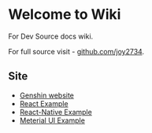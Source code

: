 # Welcome to Wiki

For Dev Source docs wiki.

For full source visit - [github.com/joy2734](http://www.github.com/joy2734).

## Site

* [Genshin website](https://hjjoocode.netlify.app/)
* [React Example](https://hjjoocode.netlify.app/)
* [React-Native Example](https://hjjoocode.netlify.app/)
* [Meterial UI Example](https://hjjoocode.netlify.app/)
